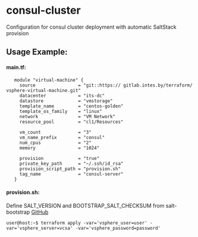 # consul-cluster

Configuration for consul cluster deployment with automatic SaltStack provision

## Usage Example:

#### main.tf:
```
   module "virtual-machine" {
     source                = "git::https:// gitlab.intes.by/terraform/      vsphere-virtual-machine.git"
     datacenter            = "its-dc"
     datastore             = "vmstorage"
     template_name         = "centos-golden"
     template_os_family    = "linux"
     network               = "VM Network"
     resource_pool         = "cl1/Resources"

     vm_count              = "3"
     vm_name_prefix        = "consul"
     num_cpus              = "2"
     memory                = "1024"

     provision             = "true"
     private_key_path      = "~/.ssh/id_rsa"
     provision_script_path = "provision.sh"
     tag_name              = "consul-server"
   }
```
#### provision.sh:

Define SALT_VERSION and BOOTSTRAP_SALT_CHECKSUM from salt-bootstrap [GitHub]

```console
user@host:~$ terraform apply -var='vsphere_user=user' -var='vsphere_server=vcsa' -var='vsphere_password=password'
```

[GitHub]: https://github.com/saltstack/salt-bootstrap